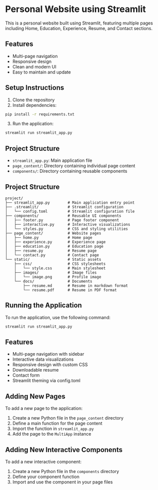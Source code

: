 # Personal Website using Streamlit

This is a personal website built using Streamlit, featuring multiple pages including Home, Education, Experience, Resume, and Contact sections.

## Features
- Multi-page navigation
- Responsive design
- Clean and modern UI
- Easy to maintain and update

## Setup Instructions
1. Clone the repository
2. Install dependencies:
```bash
pip install -r requirements.txt
```
3. Run the application:
```bash
streamlit run streamlit_app.py
```

## Project Structure
- `streamlit_app.py`: Main application file
- `page_content/`: Directory containing individual page content
- `components/`: Directory containing reusable components

## Project Structure

```
project/
├── streamlit_app.py        # Main application entry point
├── .streamlit/             # Streamlit configuration
│   └── config.toml         # Streamlit configuration file
├── components/             # Reusable UI components
│   ├── footer.py           # Page footer component
│   ├── interactive.py      # Interactive visualizations
│   └── styles.py           # CSS and styling utilities
├── page_content/           # Website pages
│   ├── home.py             # Home page
│   ├── experience.py       # Experience page
│   ├── education.py        # Education page
│   ├── resume.py           # Resume page
│   └── contact.py          # Contact page
└── static/                 # Static assets
    ├── css/                # CSS stylesheets
    │   └── style.css       # Main stylesheet
    ├── images/             # Image files
    │   └── image.png       # Profile image
    └── docs/               # Documents
        ├── resume.md       # Resume in markdown format
        └── resume.pdf      # Resume in PDF format
```

## Running the Application

To run the application, use the following command:

```bash
streamlit run streamlit_app.py
```

## Features

- Multi-page navigation with sidebar
- Interactive data visualizations
- Responsive design with custom CSS
- Downloadable resume
- Contact form
- Streamlit theming via config.toml

## Adding New Pages

To add a new page to the application:

1. Create a new Python file in the `page_content` directory
2. Define a main function for the page content
3. Import the function in `streamlit_app.py`
4. Add the page to the `MultiApp` instance

## Adding New Interactive Components

To add a new interactive component:

1. Create a new Python file in the `components` directory
2. Define your component function
3. Import and use the component in your page files 